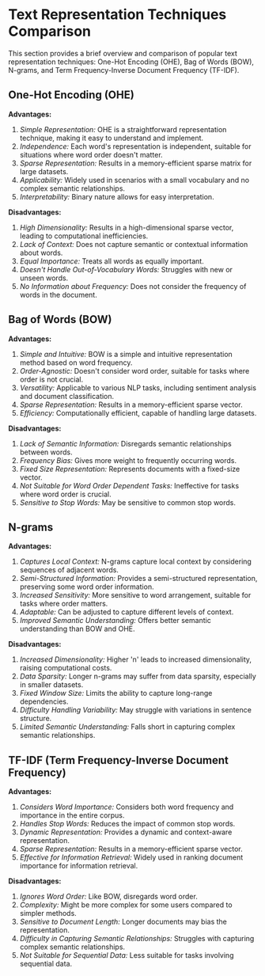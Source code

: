 # Text Representation Techniques Comparison

This section provides a brief overview and comparison of popular text representation techniques: One-Hot Encoding (OHE), Bag of Words (BOW), N-grams, and Term Frequency-Inverse Document Frequency (TF-IDF).

## One-Hot Encoding (OHE)

**Advantages:**
1. *Simple Representation:* OHE is a straightforward representation technique, making it easy to understand and implement.
2. *Independence:* Each word's representation is independent, suitable for situations where word order doesn't matter.
3. *Sparse Representation:* Results in a memory-efficient sparse matrix for large datasets.
4. *Applicability:* Widely used in scenarios with a small vocabulary and no complex semantic relationships.
5. *Interpretability:* Binary nature allows for easy interpretation.

**Disadvantages:**
1. *High Dimensionality:* Results in a high-dimensional sparse vector, leading to computational inefficiencies.
2. *Lack of Context:* Does not capture semantic or contextual information about words.
3. *Equal Importance:* Treats all words as equally important.
4. *Doesn't Handle Out-of-Vocabulary Words:* Struggles with new or unseen words.
5. *No Information about Frequency:* Does not consider the frequency of words in the document.

## Bag of Words (BOW)

**Advantages:**
1. *Simple and Intuitive:* BOW is a simple and intuitive representation method based on word frequency.
2. *Order-Agnostic:* Doesn't consider word order, suitable for tasks where order is not crucial.
3. *Versatility:* Applicable to various NLP tasks, including sentiment analysis and document classification.
4. *Sparse Representation:* Results in a memory-efficient sparse vector.
5. *Efficiency:* Computationally efficient, capable of handling large datasets.

**Disadvantages:**
1. *Lack of Semantic Information:* Disregards semantic relationships between words.
2. *Frequency Bias:* Gives more weight to frequently occurring words.
3. *Fixed Size Representation:* Represents documents with a fixed-size vector.
4. *Not Suitable for Word Order Dependent Tasks:* Ineffective for tasks where word order is crucial.
5. *Sensitive to Stop Words:* May be sensitive to common stop words.

## N-grams

**Advantages:**
1. *Captures Local Context:* N-grams capture local context by considering sequences of adjacent words.
2. *Semi-Structured Information:* Provides a semi-structured representation, preserving some word order information.
3. *Increased Sensitivity:* More sensitive to word arrangement, suitable for tasks where order matters.
4. *Adaptable:* Can be adjusted to capture different levels of context.
5. *Improved Semantic Understanding:* Offers better semantic understanding than BOW and OHE.

**Disadvantages:**
1. *Increased Dimensionality:* Higher 'n' leads to increased dimensionality, raising computational costs.
2. *Data Sparsity:* Longer n-grams may suffer from data sparsity, especially in smaller datasets.
3. *Fixed Window Size:* Limits the ability to capture long-range dependencies.
4. *Difficulty Handling Variability:* May struggle with variations in sentence structure.
5. *Limited Semantic Understanding:* Falls short in capturing complex semantic relationships.

## TF-IDF (Term Frequency-Inverse Document Frequency)

**Advantages:**
1. *Considers Word Importance:* Considers both word frequency and importance in the entire corpus.
2. *Handles Stop Words:* Reduces the impact of common stop words.
3. *Dynamic Representation:* Provides a dynamic and context-aware representation.
4. *Sparse Representation:* Results in a memory-efficient sparse vector.
5. *Effective for Information Retrieval:* Widely used in ranking document importance for information retrieval.

**Disadvantages:**
1. *Ignores Word Order:* Like BOW, disregards word order.
2. *Complexity:* Might be more complex for some users compared to simpler methods.
3. *Sensitive to Document Length:* Longer documents may bias the representation.
4. *Difficulty in Capturing Semantic Relationships:* Struggles with capturing complex semantic relationships.
5. *Not Suitable for Sequential Data:* Less suitable for tasks involving sequential data.
